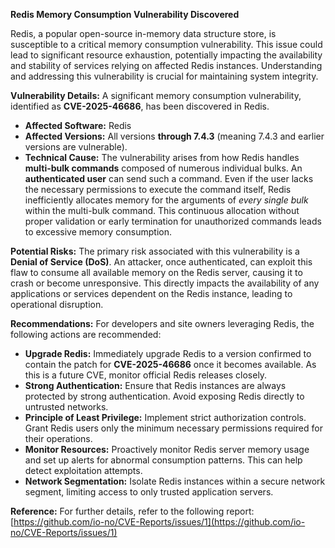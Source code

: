 **Redis Memory Consumption Vulnerability Discovered**

Redis, a popular open-source in-memory data structure store, is susceptible to a critical memory consumption vulnerability. This issue could lead to significant resource exhaustion, potentially impacting the availability and stability of services relying on affected Redis instances. Understanding and addressing this vulnerability is crucial for maintaining system integrity.

**Vulnerability Details:**
A significant memory consumption vulnerability, identified as **CVE-2025-46686**, has been discovered in Redis.

*   **Affected Software:** Redis
*   **Affected Versions:** All versions **through 7.4.3** (meaning 7.4.3 and earlier versions are vulnerable).
*   **Technical Cause:** The vulnerability arises from how Redis handles **multi-bulk commands** composed of numerous individual bulks. An **authenticated user** can send such a command. Even if the user lacks the necessary permissions to execute the command itself, Redis inefficiently allocates memory for the arguments of *every single bulk* within the multi-bulk command. This continuous allocation without proper validation or early termination for unauthorized commands leads to excessive memory consumption.

**Potential Risks:**
The primary risk associated with this vulnerability is a **Denial of Service (DoS)**. An attacker, once authenticated, can exploit this flaw to consume all available memory on the Redis server, causing it to crash or become unresponsive. This directly impacts the availability of any applications or services dependent on the Redis instance, leading to operational disruption.

**Recommendations:**
For developers and site owners leveraging Redis, the following actions are recommended:

*   **Upgrade Redis:** Immediately upgrade Redis to a version confirmed to contain the patch for **CVE-2025-46686** once it becomes available. As this is a future CVE, monitor official Redis releases closely.
*   **Strong Authentication:** Ensure that Redis instances are always protected by strong authentication. Avoid exposing Redis directly to untrusted networks.
*   **Principle of Least Privilege:** Implement strict authorization controls. Grant Redis users only the minimum necessary permissions required for their operations.
*   **Monitor Resources:** Proactively monitor Redis server memory usage and set up alerts for abnormal consumption patterns. This can help detect exploitation attempts.
*   **Network Segmentation:** Isolate Redis instances within a secure network segment, limiting access to only trusted application servers.

**Reference:**
For further details, refer to the following report:
[https://github.com/io-no/CVE-Reports/issues/1](https://github.com/io-no/CVE-Reports/issues/1)